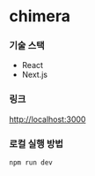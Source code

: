 # chimera

### 기술 스택

- React
- Next.js

### 링크

[http://localhost:3000](http://localhost:3000)

### 로컬 실행 방법

```bash
npm run dev
```
